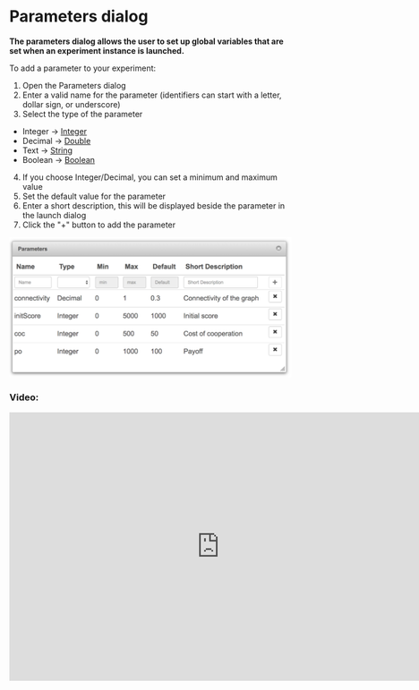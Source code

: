 # Parameters dialog
**The parameters dialog allows the user to set up global variables that are set when an experiment instance is launched.**

To add a parameter to your experiment:

1. Open the Parameters dialog
2. Enter a valid name for the parameter (identifiers can start with a letter, dollar sign, or underscore)
3. Select the type of the parameter
  * Integer -> [Integer](https://docs.oracle.com/javase/7/docs/api/java/lang/Integer.html)
  * Decimal -> [Double](https://docs.oracle.com/javase/7/docs/api/java/lang/Double.html)
  * Text -> [String](https://docs.oracle.com/javase/7/docs/api/java/lang/String.html)
  * Boolean -> [Boolean](https://docs.oracle.com/javase/7/docs/api/java/lang/Boolean.html) 
4. If you choose Integer/Decimal, you can set a minimum and maximum value 
5. Set the default value for the parameter 
6. Enter a short description, this will be displayed beside the parameter in the launch dialog
7. Click the "+" button to add the parameter

![The Parameters Dialog](../images/the-parameters-dialog.png)

### Video:
<iframe width="750" height="480" src="https://www.youtube.com/embed/BdRtck9qQ6w" title="YouTube video player" frameborder="0" allow="accelerometer; autoplay; clipboard-write; encrypted-media; gyroscope; picture-in-picture" allowfullscreen></iframe>
